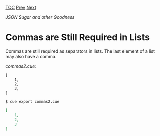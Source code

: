 [TOC](Readme.md) [Prev](commas.md) [Next](curly.md)

_JSON Sugar and other Goodness_

# Commas are Still Required in Lists


Commas are still required as separators in lists.
The last element of a list may also have a comma.

<!-- CUE editor -->
_commas2.cue:_
```
[
    1,
    2,
    3,
]
```

<!-- JSON result -->
`$ cue export commas2.cue`
```json
[
    1,
    2,
    3
]
```